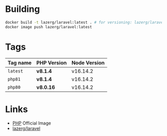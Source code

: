 # Building

```bash
docker build -t lazerg/laravel:latest . # for versioning: lazerg/laravel:php81
docker image push lazerg/laravel:latest
```

# Tags
| Tag name | PHP Version | Node Version |
|----------|-------------|--------------|
| `latest` | **v8.1.4**  | v16.14.2     |
| `php81`  | **v8.1.4**  | v16.14.2     |
| `php80`  | **v8.0.16** | v16.14.2     |

# Links

- [PHP](https://hub.docker.com/_/php) Official Image
- [lazerg/laravel](https://hub.docker.com/r/lazerg/laravel)